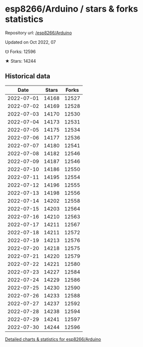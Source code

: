 # esp8266/Arduino / stars & forks statistics

Repository url: [/esp8266/Arduino](https://github.com/esp8266/Arduino)

Updated on Oct 2022, 07

☋ Forks: 12596

★ Stars: 14244

## Historical data
| Date | Stars | Forks |
|------|-------|-------|
| 2022-07-01 | 14168 | 12527 | 
| 2022-07-02 | 14169 | 12528 | 
| 2022-07-03 | 14170 | 12530 | 
| 2022-07-04 | 14173 | 12531 | 
| 2022-07-05 | 14175 | 12534 | 
| 2022-07-06 | 14177 | 12536 | 
| 2022-07-07 | 14180 | 12541 | 
| 2022-07-08 | 14182 | 12546 | 
| 2022-07-09 | 14187 | 12546 | 
| 2022-07-10 | 14186 | 12550 | 
| 2022-07-11 | 14195 | 12554 | 
| 2022-07-12 | 14196 | 12555 | 
| 2022-07-13 | 14198 | 12556 | 
| 2022-07-14 | 14202 | 12558 | 
| 2022-07-15 | 14203 | 12564 | 
| 2022-07-16 | 14210 | 12563 | 
| 2022-07-17 | 14211 | 12567 | 
| 2022-07-18 | 14211 | 12572 | 
| 2022-07-19 | 14213 | 12576 | 
| 2022-07-20 | 14218 | 12575 | 
| 2022-07-21 | 14220 | 12579 | 
| 2022-07-22 | 14221 | 12580 | 
| 2022-07-23 | 14227 | 12584 | 
| 2022-07-24 | 14229 | 12586 | 
| 2022-07-25 | 14230 | 12590 | 
| 2022-07-26 | 14233 | 12588 | 
| 2022-07-27 | 14237 | 12592 | 
| 2022-07-28 | 14238 | 12594 | 
| 2022-07-29 | 14241 | 12597 | 
| 2022-07-30 | 14244 | 12596 | 


[Detailed charts & statistics for esp8266/Arduino](https://reviewgithub.com/rep/esp8266/Arduino)
